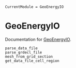 ```@meta
CurrentModule = GeoEnergyIO
```

# GeoEnergyIO

Documentation for [GeoEnergyIO](https://github.com/sintefmath/GeoEnergyIO.jl).

```@docs
parse_data_file
parse_grdecl_file
mesh_from_grid_section
get_data_file_cell_region
```

```@index
```

